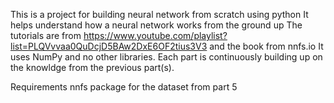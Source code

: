 This is a project for building neural network from scratch using python
It helps understand how a neural network works from the ground up
The tutorials are from https://www.youtube.com/playlist?list=PLQVvvaa0QuDcjD5BAw2DxE6OF2tius3V3
and the book from nnfs.io
It uses NumPy and no other libraries.
Each part is continuously building up on the knowldge from the previous part(s).

Requirements
nnfs package for the dataset from part 5
